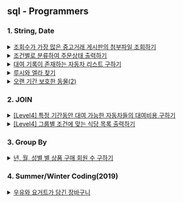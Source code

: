 ## sql - Programmers

### 1. String, Date

<details> 
<summary>
<a href="src/string_date/164671.sql"> 조회수가 가장 많은 중고거래 게시판의 첨부파일 조회하기 </a>
</summary> 
<ul>
<li><p>배운점</p>
<ul>
<li>view, views 는 예약어다!</li>
<li>where 절에 IN 키워드로 여러개 ROW를 비교 가능하다. +) 이게 더 시멘틱적인거같음.. FROM 절대 여러개 넣는 것 보다 좋아보여요! 멘토님 짱</li>
</ul>
</li>
<li><p>배운 키워드</p>
<ul>
<li>WHRER 절 IN</li>
<li>문자열 연결 : CONCAT</li>
</ul>
</li>
</ul>
</details>

<details> 
<summary>
<a href="src/string_date/131113.sql">조건별로 분류하여 주문상태 출력하기</a>
</summary>
<ul>
<li>배운점<ul>
<li>DATE_FORMAT(컬럼명, FORMAT)</li>
<li>IF 다중문으로 조건절 설정하기</li>
<li>문자열도 비교문이 가능하다. </li>
</ul>
</li>
<li>배운 키워드<ul>
<li>case when then when then else end</li>
<li>IS NULL </li>
</ul>
</li>
</ul>
</details>

<details> 
<summary>
<a href="src/string_date/157341.sql">대여 기록이 존재하는 자동차 리스트 구하기</a>
</summary> 
<ul>
<li>배운점<ul>
<li>like는 여러개 비교할 때 쓰는거 기 때문에 하나만 비교한다면 = 연산자를 활용하자.</li>
</ul>
</li>
<li>배운 키워드</li>
</ul>
</details>


<details> 
<summary>
<a href="src/string_date/59046.sql">루시와 엘라 찾기</a>
</summary>
</details>

<details> 
<summary>
<a href="src/string_date/59046.sql">오랜 기간 보호한 동물(2)</a>
</summary>
<ul>
<li><p>배운점</p>
<ul>
<li>날짜 비교할때 단순히 - 연산을 하면 알수없는 값이 나온다. 그렇기에 DateDiff를 이용하는 것이 좋음</li>
</ul>
</li>
<li><p>키워드</p>
<ul>
<li>DateDiff</li>
</ul>
</li>
</ul>

</details>


### 2. JOIN

<details>
<summary>
<a href="src/join/157339.sql">[Level4] 특정 기간동안 대여 가능한 자동차들의 대여비용 구하기</a>
</summary> 
<ul>
<li>배운점<ul>
<li>where절에서 컬럼 2개 시작, 종료날짜 사이에 존재하지 않는 달을 구할 경우 서브 쿼리로 구현해야 한다는 점을 배웠다.</li>
<li>특정 해당 월을 제외한 범위를 구할 때 유용하다.</li>
</ul>
</li>
<li>배운 키워드<ul>
<li>BETWEEN (A) AND (B)</li>
</ul>
</li>
</ul>
</details>

<details>
<summary>
<a href="src/join/131124.sql">[Level4] 그룹별 조건에 맞는 식당 목록 출력하기</a>
</summary> 
<ul>
<li>배운점<ul>
<li>서브쿼리에서 댓글 많이 단거 하나를 조회하기 위해서 MEMBER_ID를 그룹으로 묶고 결과에 대해서 조건을 사용하는 부분에서는 무조건 GROUP BY를 사용해야함을 깨달았다.</li>
</ul>
</li>
<li>키워드<ul>
<li>GROUP BY =&gt; ORDER BY COUNT(*)</li>
</ul>
</li>
</ul>

</details>

### 3. Group By

<details>
<summary>
<a href="src/group_by/131532.sql">년, 월, 성별 별 상품 구매 회원 수 구하기</a>
</summary> 
<ul>
<li><p>배운점</p>
<ul>
<li>USER_INFO 테이블과 ONLINE_SALE 테이블 두가지를 조인하면서 ONLINE_SALE 의 user_id가 여러번 중복될 수 있다는 사실을 알았다</li>
<li>해결 방법으로 COUNT안에 DISTICNT info.USER_ID로 해소하면서 해결가능 했다.</li>
</ul>
</li>
<li><p>키워드</p>
<ul>
<li>COUNT와 DISTICNT</li>
</ul>
</li>
</ul>

</details>

### 4. Summer/Winter Coding(2019)
<details>
<summary>
<a href="src/summer_winter_coding2019/62284.sql">우유와 요거트가 담긴 장바구니</a>
</summary> 
<ul>
<li><p>배운점</p>
<ul>
<li>서브쿼리 보단 inner join 이나 group by having으로 푸는 것이 인덱스를 더 적절하게 활용가능 하다는 장점이 있다,</li>
</ul>
</li>
<li><p>어려웠던 부분</p>
<ul>
<li>서브쿼리를 왜 쓰면 안되지 라는 고민을 한참 했는데 ChatGPT 답변으로는 서브 쿼리가 인덱싱이 이루어지지 않는다면 성능에 크나큰 문제가 존재한다고 한다. </li>
</ul>
</li>
</ul>


</details>
